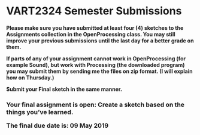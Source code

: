 <h1>VART2324 Semester Submissions

<h4>Please make sure you have submitted at least four (4) sketches to the Assignments collection in the OpenProcessing class.
You may still improve your previous submissions until the last day for a better grade on them.

If parts of any of your assignment cannot work in OpenProcessing (for example Sound), but work with Processing (the downloaded program) you may submit them by sending me the files on zip format. (I will explain how on Thursday.)

Submit your Final sketch in the same manner.

<h3>Your final assignment is open: Create a sketch based on the things you’ve learned.

The final due date is: 09 May 2019
